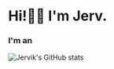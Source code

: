 # Hi!👋🏾 I'm Jerv. 

### I'm an
![Jervik's GitHub stats](https://github-readme-stats.vercel.app/api?username=jervlapsley&show_icons=true&theme=transparent)
